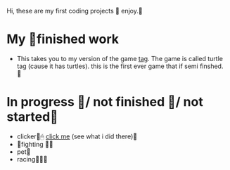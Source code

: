 Hi, these are my first coding projects 🐢
enjoy.🐢

# **My 🐢finished work**

* This takes you to my version of the game [tag](tag.html). The game is called turtle tag (cause it has turtles). this is the first ever game that if semi finshed.
🐢
# **In progress 🐢/ not finished 🐢/ not started🐢**
 * clicker🐢🖱 [click me](clicker.html) (see what i did there)🐢
 * 🐢fighting [](fighting.html)🐢😡
 * pet🐢
 * racing🐢🐢🏁

